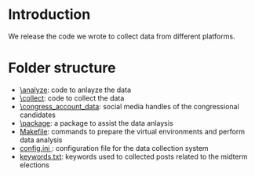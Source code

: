 # Introduction

We release the code we wrote to collect data from different platforms.

# Folder structure

- [\analyze](\analyze): code to anlayze the data
- [\collect](\collect): code to collect the data
- [\congress_account_data](\congress_account_data): social media handles of the congressional candidates
- [\package](\package): a package to assist the data anlaysis
- [Makefile](Makefile): commands to prepare the virtual environments and perform data analysis
- [config.ini ](config.ini): configuration file for the data collection system
- [keywords.txt](keywords.txt): keywords used to collected posts related to the midterm elections
